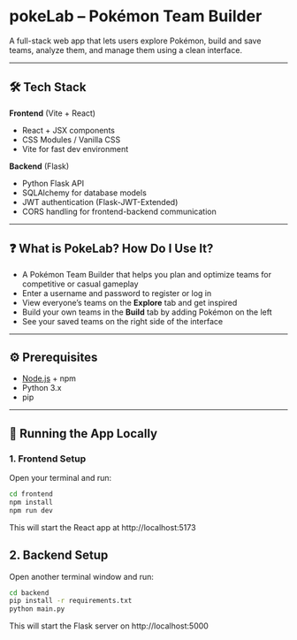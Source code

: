 # pokeLab – Pokémon Team Builder

A full-stack web app that lets users explore Pokémon, build and save teams, analyze them, and manage them using a clean interface.

---

## 🛠 Tech Stack

**Frontend** (Vite + React)
- React + JSX components
- CSS Modules / Vanilla CSS
- Vite for fast dev environment

**Backend** (Flask)
- Python Flask API
- SQLAlchemy for database models
- JWT authentication (Flask-JWT-Extended)
- CORS handling for frontend-backend communication

---

## ❓ What is PokeLab? How Do I Use It?

- A Pokémon Team Builder that helps you plan and optimize teams for competitive or casual gameplay
- Enter a username and password to register or log in
- View everyone’s teams on the **Explore** tab and get inspired
- Build your own teams in the **Build** tab by adding Pokémon on the left
- See your saved teams on the right side of the interface

---

## ⚙️ Prerequisites

- [Node.js](https://nodejs.org/) + npm
- Python 3.x
- pip

---

## 🚀 Running the App Locally

### 1. Frontend Setup

Open your terminal and run:

```bash
cd frontend
npm install
npm run dev
```
This will start the React app at http://localhost:5173

## 2. Backend Setup

Open another terminal window and run:

```bash
cd backend
pip install -r requirements.txt
python main.py
```
This will start the Flask server on http://localhost:5000
